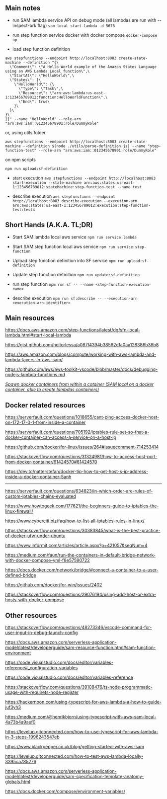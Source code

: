 ## Main notes

- run SAM lambda service API on debug mode (all lambdas are run with --inspect-brk flag)
  `sam local start-lambda -d 5678`

- run step function service docker with docker compose
  `docker-compose up`

- load step function definition

```
aws stepfunctions --endpoint http://localhost:8083 create-state-machine --definition "{\
  \"Comment\": \"A Hello World example of the Amazon States Language using an AWS Lambda Local function\",\
  \"StartAt\": \"HelloWorld\",\
  \"States\": {\
    \"HelloWorld\": {\
      \"Type\": \"Task\",\
      \"Resource\": \"arn:aws:lambda:us-east-1:123456789012:function:HelloWorldFunction\",\
      \"End\": true\
    }\
  }\
}\
}}" --name "HelloWorld" --role-arn "arn:aws:iam::012345678901:role/DummyRole"
```

or, using utils folder

`aws stepfunctions --endpoint http://localhost:8083 create-state-machine --definition $(node ./utils/parse-definition.js) --name "step-function-test" --role-arn "arn:aws:iam::012345678901:role/DummyRole"`

on npm scripts

`npm run upload:sf-definition`

- start execution
  `aws stepfunctions --endpoint http://localhost:8083 start-execution --state-machine arn:aws:states:us-east-1:123456789012:stateMachine:step-function-test --name test`

- describe execution
  `aws stepfunctions --endpoint http://localhost:8083 describe-execution --execution-arn arn:aws:states:us-east-1:123456789012:execution:step-function-test:test4`



## Short Hands (A.K.A. TL;DR)

- Start SAM lambda local aws service
  `npm run service:lambda`

- Start SAM step function local aws service
  `npm run service:step-function`

- Upload step function definition into SF service
  `npm run upload:sf-definition`

- Update step function definition
  `npm run update:sf-definition`

- run step function
  `npm run sf -- --name <step-function-execution-name>`

- describe execution
  `npm run sf:describe -- --execution-arn <execution-arn-identifier>`


## Main resources

https://docs.aws.amazon.com/step-functions/latest/dg/sfn-local-lambda.html#start-local-lambda

https://gist.github.com/heitorlessa/a087f4394b38562e1a0aa128386b38b8

https://aws.amazon.com/blogs/compute/working-with-aws-lambda-and-lambda-layers-in-aws-sam/

https://github.com/aws/aws-toolkit-vscode/blob/master/docs/debugging-nodejs-lambda-functions.md

_[Spawn docker containers from within a cotainer (SAM local on a docker container, able to create lambdas containers)](https://www.reddit.com/r/docker/comments/5qdhq7/spawning_containers_from_within_a_container/dcyieiy/)_

## Docker related resources

https://serverfault.com/questions/1018655/cant-ping-access-docker-host-on-172-17-0-1-from-inside-a-container

https://serverfault.com/questions/705192/iptables-rule-set-so-that-a-docker-container-can-access-a-service-on-a-host-ip

https://github.com/docker/for-linux/issues/264#issuecomment-714253414

https://stackoverflow.com/questions/31324981/how-to-access-host-port-from-docker-container/61424570#61424570

https://dev.to/natterstefan/docker-tip-how-to-get-host-s-ip-address-inside-a-docker-container-5anh

---

https://serverfault.com/questions/634823/in-which-order-are-rules-of-custom-iptables-chains-evaluated

https://www.howtogeek.com/177621/the-beginners-guide-to-iptables-the-linux-firewall/

https://www.cyberciti.biz/faq/how-to-list-all-iptables-rules-in-linux/

https://stackoverflow.com/questions/30383845/what-is-the-best-practice-of-docker-ufw-under-ubuntu

https://www.informit.com/articles/article.aspx?p=421057&seqNum=4

https://medium.com/faun/run-the-containers-in-default-bridge-network-with-docker-compose-yml-f8e57590722

https://docs.docker.com/network/bridge/#connect-a-container-to-a-user-defined-bridge

https://github.com/docker/for-win/issues/2402

https://stackoverflow.com/questions/29076194/using-add-host-or-extra-hosts-with-docker-compose


## Other resources

https://stackoverflow.com/questions/48273346/vscode-command-for-user-input-in-debug-launch-config

https://docs.aws.amazon.com/serverless-application-model/latest/developerguide/sam-resource-function.html#sam-function-environment

https://code.visualstudio.com/docs/editor/variables-reference#_configuration-variables

https://code.visualstudio.com/docs/editor/variables-reference

https://stackoverflow.com/questions/39108476/ts-node-programmatic-usage-with-requirets-node-register

https://hackernoon.com/using-typescript-for-aws-lambda-a-how-to-guide-juf3yh3

https://medium.com/@henrikbjorn/using-typescript-with-aws-sam-local-4a73b4a9aef0

https://levelup.gitconnected.com/how-to-use-typescript-for-aws-lambda-in-3-steps-1996243547eb

https://www.blackpepper.co.uk/blog/getting-started-with-aws-sam

https://levelup.gitconnected.com/how-to-test-aws-lambda-locally-3395ca785276

https://docs.aws.amazon.com/serverless-application-model/latest/developerguide/sam-specification-template-anatomy-globals.html

https://docs.docker.com/compose/environment-variables/


